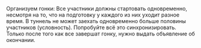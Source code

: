 Организуем гонки:
Все участники должны стартовать одновременно, несмотря на то, что на подготовку у каждого из них уходит разное время.
В туннель не может заехать одновременно больше половины участников (условность).
Попробуйте всё это синхронизировать.
Только после того как все завершат гонку, нужно выдать объявление об окончании.